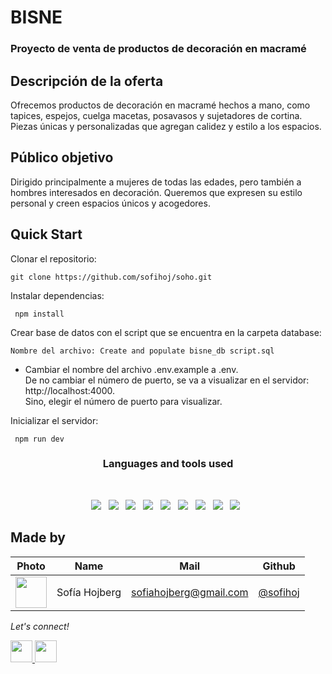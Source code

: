 # **BISNE**
### Proyecto de venta de productos de decoración en macramé

## Descripción de la oferta
Ofrecemos productos de decoración en macramé hechos a mano, como tapices, espejos, cuelga macetas, posavasos y sujetadores de cortina. Piezas únicas y personalizadas que agregan calidez y estilo a los espacios.

## Público objetivo
Dirigido principalmente a mujeres de todas las edades, pero también a hombres interesados en decoración. Queremos que expresen su estilo personal y creen espacios únicos y acogedores.

## Quick Start

Clonar el repositorio:
```console
git clone https://github.com/sofihoj/soho.git
```

Instalar dependencias:

```console
 npm install
```

Crear base de datos con el script que se encuentra en la carpeta database:

```console
Nombre del archivo: Create and populate bisne_db script.sql
```

- Cambiar el nombre del archivo .env.example a .env. <br>
De no cambiar el número de puerto, se va a visualizar en el servidor: http://localhost:4000. <br>
Sino, elegir el número de puerto para visualizar.

Inicializar el servidor:

```console
 npm run dev
```
<h3 align="center"> Languages and tools used </h3>
<br>

<p align="center">
<img src="https://img.shields.io/badge/html5-%23E34F26.svg?style=for-the-badge&logo=html5&logoColor=white">&nbsp;&nbsp;
<img src="https://img.shields.io/badge/css3-%231572B6.svg?style=for-the-badge&logo=css3&logoColor=white">&nbsp;&nbsp;
<img src="https://img.shields.io/badge/javascript-%23323330.svg?style=for-the-badge&logo=javascript&logoColor=%23F7DF1E">&nbsp;&nbsp;
<img src="https://img.shields.io/badge/node.js-6DA55F?style=for-the-badge&logo=node.js&logoColor=white">&nbsp;&nbsp;
<img src="https://img.shields.io/badge/mysql-%2300f.svg?style=for-the-badge&logo=mysql&logoColor=white">&nbsp;&nbsp;
<img src="https://img.shields.io/badge/git-%23F05033.svg?style=for-the-badge&logo=git&logoColor=white">&nbsp;&nbsp;
<img src="https://img.shields.io/badge/github-%23121011.svg?style=for-the-badge&logo=github&logoColor=white">&nbsp;&nbsp;
<img src="https://img.shields.io/badge/Visual%20Studio%20Code-0078d7.svg?style=for-the-badge&logo=visual-studio-code&logoColor=white">&nbsp;&nbsp;
<img src="https://img.shields.io/badge/Figma-F24E1E?style=for-the-badge&logo=figma&logoColor=white">&nbsp;&nbsp;
</p>

## Made by

|Photo | Name  | Mail | Github
| :-----: | :-----: | :-----: | :-----: |
<img src="https://avatars.githubusercontent.com/u/90708856?v=4" height="50" width="50">| Sofía Hojberg | sofiahojberg@gmail.com | [@sofihoj](https://github.com/sofihoj)

<p>
  <i>Let's connect!</i>
</p>
  <p>
    <a href="https://www.linkedin.com/in/sofía-hojberg/" alt="Linkedin"><img src="https://cdn-icons-png.flaticon.com/512/145/145807.png" width="35px"</a>
    <a href="mailto:sofiahojberg@gmail.com" alt="Send me an email"><img src="https://cdn-icons-png.flaticon.com/512/732/732200.png" width="35px"></a>
 </p>
